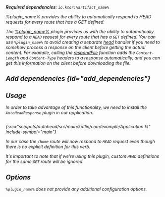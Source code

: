 [//]: # (title: AutoHeadResponse)

<var name="plugin_name" value="AutoHeadResponse"/>
<var name="artifact_name" value="ktor-server-auto-head-response"/>

<microformat>
<p>
<b>Required dependencies</b>: <code>io.ktor:%artifact_name%</code>
</p>
<var name="example_name" value="autohead"/>
<include src="lib.xml" include-id="download_example"/>
</microformat>

<excerpt>
%plugin_name% provides the ability to automatically respond to HEAD requests for every route that has a GET defined.
</excerpt>

The [%plugin_name%](https://api.ktor.io/ktor-server/ktor-server-plugins/ktor-server-auto-head-response/io.ktor.server.plugins.autohead/-auto-head-response.html) plugin provides us with the ability to automatically respond to a `HEAD` request for every route that has a `GET` defined. You can use `%plugin_name%` to avoid creating a separate [head](Routing_in_Ktor.md#define_route) handler if you need to somehow process a response on the client before getting the actual content. For example, calling the [respondFile](responses.md#file) function adds the `Content-Length` and `Content-Type` headers to a response automatically, and you can get this information on the client before downloading the file.

## Add dependencies {id="add_dependencies"}

<include src="lib.xml" include-id="add_ktor_artifact_intro"/>
<include src="lib.xml" include-id="add_ktor_artifact"/>

## Usage
In order to take advantage of this functionality, we need to install the `AutoHeadResponse` plugin in our application.


```kotlin
```
{src="snippets/autohead/src/main/kotlin/com/example/Application.kt" include-symbol="main"}

In our case the `/home` route will now respond to `HEAD` request even though there is no explicit definition for this verb.

It's important to note that if we're using this plugin, custom `HEAD` definitions for the same `GET` route will be ignored.


## Options
`%plugin_name%` does not provide any additional configuration options.
